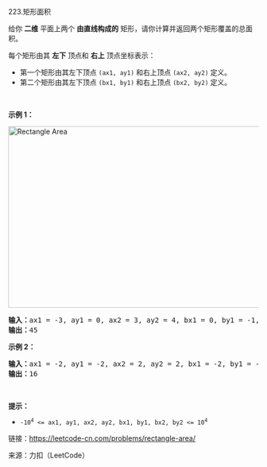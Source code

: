 <!DOCTYPE html>
<html lang="en">
<head>
    <meta charset="UTF-8">
</head>
<body>
<p>223.矩形面积<p>
<p>给你 <strong>二维</strong> 平面上两个 <strong>由直线构成的</strong> 矩形，请你计算并返回两个矩形覆盖的总面积。</p>

<p>每个矩形由其 <strong>左下</strong> 顶点和 <strong>右上</strong> 顶点坐标表示：</p>

<div class="MachineTrans-Lines">
<ul>
	<li class="MachineTrans-lang-zh-CN">第一个矩形由其左下顶点 <code>(ax1, ay1)</code> 和右上顶点 <code>(ax2, ay2)</code> 定义。</li>
	<li class="MachineTrans-lang-zh-CN">第二个矩形由其左下顶点 <code>(bx1, by1)</code> 和右上顶点 <code>(bx2, by2)</code> 定义。</li>
</ul>
</div>

<p> </p>

<p><strong>示例 1：</strong></p>
<img alt="Rectangle Area" src="https://assets.leetcode.com/uploads/2021/05/08/rectangle-plane.png" style="width: 700px; height: 365px;" />
<pre>
<strong>输入：</strong>ax1 = -3, ay1 = 0, ax2 = 3, ay2 = 4, bx1 = 0, by1 = -1, bx2 = 9, by2 = 2
<strong>输出：</strong>45
</pre>

<p><strong>示例 2：</strong></p>

<pre>
<strong>输入：</strong>ax1 = -2, ay1 = -2, ax2 = 2, ay2 = 2, bx1 = -2, by1 = -2, bx2 = 2, by2 = 2
<strong>输出：</strong>16
</pre>

<p> </p>

<p><strong>提示：</strong></p>

<ul>
	<li><code>-10<sup>4</sup> <= ax1, ay1, ax2, ay2, bx1, by1, bx2, by2 <= 10<sup>4</sup></code></li>
</ul>

<p>链接：<a href="https://leetcode-cn.com/problems/rectangle-area/" target=\"_blank\">https://leetcode-cn.com/problems/rectangle-area/</a></p>
<p>来源：力扣（LeetCode）</p>
</body>
</html>
